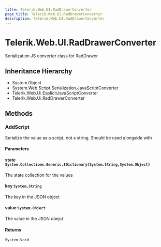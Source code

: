 ```yaml
---
title: Telerik.Web.UI.RadDrawerConverter
page_title: Telerik.Web.UI.RadDrawerConverter
description: Telerik.Web.UI.RadDrawerConverter
---
```


# Telerik.Web.UI.RadDrawerConverter

Serialization JS converter class for RadDrawer

## Inheritance Hierarchy

* System.Object
* System.Web.Script.Serialization.JavaScriptConverter
* Telerik.Web.UI.ExplicitJavaScriptConverter
* Telerik.Web.UI.RadDrawerConverter

## Methods

###  AddScript

Serialize the value as a script, not a string. Should be used alongside with

#### Parameters

#### state `System.Collections.Generic.IDictionary{System.String,System.Object}`

The state collection for the values

#### key `System.String`

The key in the JSON object

#### value `System.Object`

The value in the JSON obejct

#### Returns

`System.Void` 

